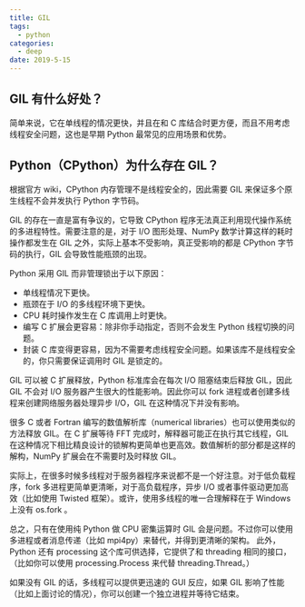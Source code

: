 ```yaml
---
title: GIL
tags:
  - python
categories:
  - deep
date: 2019-5-15
---
```

## GIL 有什么好处？
简单来说，它在单线程的情况更快，并且在和 C 库结合时更方便，而且不用考虑线程安全问题，这也是早期 Python 最常见的应用场景和优势。
## Python（CPython）为什么存在 GIL？
根据官方 wiki，CPython 内存管理不是线程安全的，因此需要 GIL 来保证多个原生线程不会并发执行 Python 字节码。

GIL 的存在一直是富有争议的，它导致 CPython 程序无法真正利用现代操作系统的多进程特性。需要注意的是，对于 I/O 图形处理、NumPy 数学计算这样的耗时操作都发生在 GIL 之外，实际上基本不受影响，真正受影响的都是 CPython 字节码的执行，GIL 会导致性能瓶颈的出现。

Python 采用 GIL 而非管理锁出于以下原因：
- 单线程情况下更快。
- 瓶颈在于 I/O 的多线程环境下更快。
- CPU 耗时操作发生在 C 库调用上时更快。
- 编写 C 扩展会更容易：除非你手动指定，否则不会发生 Python 线程切换的问题。
- 封装 C 库变得更容易，因为不需要考虑线程安全问题。如果该库不是线程安全的，你只需要保证调用时 GIL 是锁定的。

GIL 可以被 C 扩展释放，Python 标准库会在每次 I/O 阻塞结束后释放 GIL，因此 GIL 不会对 I/O 服务器产生很大的性能影响。因此你可以 fork 进程或者创建多线程来创建网络服务器处理异步 I/O，GIL 在这种情况下并没有影响。

很多 C 或者 Fortran 编写的数值解析库（numerical libraries）也可以使用类似的方法释放 GIL。在 C 扩展等待 FFT 完成时，解释器可能正在执行其它线程，GIL 在这种情况下相比精良设计的锁解构更简单也更高效。数值解析的部分都是这样的解构，NumPy 扩展会在不需要时及时释放 GIL。

实际上，在很多时候多线程对于服务器程序来说都不是一个好注意。对于低负载程序，fork 多进程更简单更清晰，对于高负载程序，异步 I/O 或者事件驱动更加高效（比如使用 Twisted 框架）。或许，使用多线程的唯一合理解释在于 Windows 上没有 os.fork 。

总之，只有在使用纯 Python 做 CPU 密集运算时 GIL 会是问题。不过你可以使用多进程或者消息传递（比如 mpi4py）来替代，并得到更清晰的架构。 此外，Python 还有 processing 这个库可供选择，它提供了和 threading 相同的接口，（比如你可以使用 processing.Process 来代替 threading.Thread。）

如果没有 GIL 的话，多线程可以提供更迅速的 GUI 反应，如果 GIL 影响了性能（比如上面讨论的情况），你可以创建一个独立进程并等待它结束。
